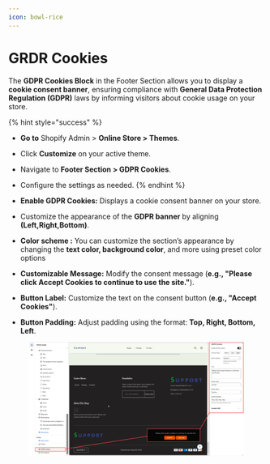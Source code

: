 ```yaml
---
icon: bowl-rice
---
```


# GRDR Cookies

The **GDPR Cookies Block** in the Footer Section allows you to display a **cookie consent banner**, ensuring compliance with **General Data Protection Regulation (GDPR)** laws by informing visitors about cookie usage on your store.

{% hint style="success" %}
* **Go to** Shopify Admin > **Online Store > Themes**.
* Click **Customize** on your active theme.
* Navigate to **Footer Section  > GDPR Cookies**.
* Configure the settings as needed.
{% endhint %}

* **Enable GDPR Cookies:** Displays a cookie consent banner on your store.
* Customize the appearance of the **GDPR banner**  by aligning **(Left,Right,Bottom)**.
* **Color scheme :** You can customize the section’s appearance by changing the **text color, background color**, and more using preset color options
* **Customizable Message:** Modify the consent message (**e.g., "Please click Accept Cookies to continue to use the site."**).
* **Button Label:** Customize the text on the consent button (**e.g., "Accept Cookies"**).
* **Button Padding:** Adjust padding using the format: **Top, Right, Bottom, Left**.

<figure><img src="../.gitbook/assets/gdpr-new.jpg" alt=""><figcaption></figcaption></figure>

